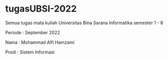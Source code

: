 # tugasUBSI-2022
Semua tugas mata kuliah Universitas Bina Sarana Informatika semester 1 - 8

Periode : September 2022

Nama : Mohammad Alfi Hamzami

Prodi : Sistem Informasi
